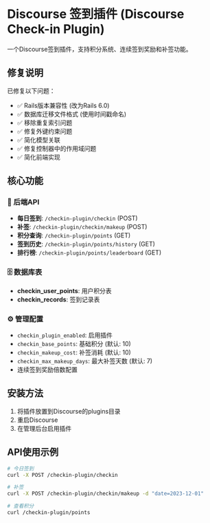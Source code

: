 # Discourse 签到插件 (Discourse Check-in Plugin)

一个Discourse签到插件，支持积分系统、连续签到奖励和补签功能。

## 修复说明

已修复以下问题：
- ✅ Rails版本兼容性 (改为Rails 6.0)
- ✅ 数据库迁移文件格式 (使用时间戳命名)
- ✅ 移除重复索引问题
- ✅ 修复外键约束问题
- ✅ 简化模型关联
- ✅ 修复控制器中的作用域问题
- ✅ 简化前端实现

## 核心功能

### 🎯 后端API
- **每日签到**: `/checkin-plugin/checkin` (POST)
- **补签**: `/checkin-plugin/checkin/makeup` (POST)
- **积分查询**: `/checkin-plugin/points` (GET)
- **签到历史**: `/checkin-plugin/points/history` (GET)
- **排行榜**: `/checkin-plugin/points/leaderboard` (GET)

### 🗄️ 数据库表
- **checkin_user_points**: 用户积分表
- **checkin_records**: 签到记录表

### ⚙️ 管理配置
- `checkin_plugin_enabled`: 启用插件
- `checkin_base_points`: 基础积分 (默认: 10)
- `checkin_makeup_cost`: 补签消耗 (默认: 10)
- `checkin_max_makeup_days`: 最大补签天数 (默认: 7)
- 连续签到奖励倍数配置

## 安装方法

1. 将插件放置到Discourse的plugins目录
2. 重启Discourse
3. 在管理后台启用插件

## API使用示例

```bash
# 今日签到
curl -X POST /checkin-plugin/checkin

# 补签
curl -X POST /checkin-plugin/checkin/makeup -d "date=2023-12-01"

# 查看积分
curl /checkin-plugin/points
```
